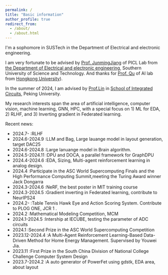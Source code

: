 ```yaml
---
permalink: /
title: "Basic information"
author_profile: true
redirect_from: 
  - /about/
  - /about.html
---
```


I'm a sophomore in SUSTech in the Department of Electrical and electronic engineering.

I am very fortunate to be advised by [Prof. JunmingJiang](https://www.sustech.edu.cn/zh/faculties/jiangjunmin.html) of PICL Lab from [the Department of Electrical and electronic engineering](https://www.sustech.edu.cn/), Southern University of Science and Technology. And thanks for [Prof. Qu](https://liangqiong.github.io/) of AI lab from [Hongkong University](https://www.hku.hk/)).

In the summer of 2024, I am advised by [Prof.Lin](https://ic.pku.edu.cn/szdw/zzjs/sjzdhyjsxtx1/lyb_ae03bbb7dd1548659c1ffe83edd4a047/index.htm) in [School of Integrated Circuits](https://www.pku.edu.cn/), Peking University.


My research interests span the area of artificial intelligence, computer vision,  machine learning, GNN, HPC, with a special focus on 1) ML for EDA,  2) RLHF, and 3) Inverting gradient in Federated learning.

Recent news:

- 2024.7-        :RLHF
- 2024.6-2024.9  :LLM and Bag, Large lauange model in layout generation, target DAC25
- 2024.6-2024.8  :Large lanuange model in Brain algorithm.
- 2024.5-2024.11 :DPU and DOCA, a parallel framework for GraphDPU
- 2024.4-2024.6  :EDA, Sizing, Multi-agent reinforcement learning in analog design.
- 2024.4         :Participate in the ASC World Supercomputing Finals and the High Performance Computing Summit,meeting the Turing Award winner Jack Dongarra
- 2024.3-2024.6  :NeRF, the best poster in MIT training course
- 2024.3-2024.5  :Gradient inverting in Federated learning, contribute to NeurIPS24
- 2024.2-        :Table Tennis Hawk Eye and Action Scoring System. Contribute to PLOG ONE, JCR 1 .
- 2024.2         :Mathematical Modeling Competition, MCM
- 2024.1-2024.5  :Intership at IECUBE, testing the parameter of ADC circuits
- 2024.1         :Second Prize in the ASC World Supercomputing Competition
- 2023.12-2024.4 :A Multi-Agent Reinforcement Learning-Based Data-Driven Method for Home Energy Management. Supervised by Youwei Jia.
- 2023.11        :First Prize in the South China Division of National College Challenge Computer System Design
- 2023.7-2024.2  :A auto generator of PowerFet using gdstk, EDA area, about layout
  


